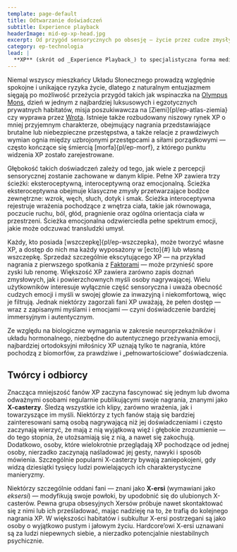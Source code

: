 ```yaml
---
template: page-default
title: Odtwarzanie doświadczeń
subtitle: Experience playback
headerImage: mid-ep-xp-head.jpg
excerpt: Od przygód sensorycznych po obsesję – życie przez cudze zmysły.
category: ep-technologia
lead: |
  **XP** (skrót od _Experience Playback_) to specjalistyczna forma mediów, składająca się z nagrań wrażeń sensorycznych jednej osoby. 
---
```

Niemal wszyscy mieszkańcy Układu Słonecznego prowadzą względnie spokojne i unikające ryzyka życie, dlatego z naturalnym entuzjazmem sięgają po możliwość przeżycia przygód takich jak wspinaczka na [Olympus Mons](https://planetarynames.wr.usgs.gov/Feature/4453), dzień w jednym z najbardziej luksusowych i egzotycznych prywatnych habitatów, misja poszukiwawcza na [Ziemi]{pl/ep-atlas-ziemia} czy wyprawa przez [Wrota](#). Istnieje także rozbudowany niszowy rynek XP o mniej przyjemnym charakterze, obejmujący nagrania przedstawiające brutalne lub niebezpieczne przestępstwa, a także relacje z prawdziwych wymian ognia między uzbrojonymi przestępcami a siłami porządkowymi — często kończące się śmiercią [morfa]{pl/ep-morf}, z którego punktu widzenia XP zostało zarejestrowane.

Głębokość takich doświadczeń zależy od tego, jak wiele z percepcji sensorycznej zostanie zachowane w danym klipie. Pełne XP zawiera trzy ścieżki: eksteroceptywną, interoceptywną oraz emocjonalną. Ścieżka eksteroceptywna obejmuje klasyczne zmysły przetwarzające bodźce zewnętrzne: wzrok, węch, słuch, dotyk i smak. Ścieżka interoceptywna rejestruje wrażenia pochodzące z wnętrza ciała, takie jak równowaga, poczucie ruchu, ból, głód, pragnienie oraz ogólna orientacja ciała w przestrzeni. Ścieżka emocjonalna odzwierciedla pełne spektrum emocji, jakie może odczuwać transludzki umysł.

Każdy, kto posiada [wszczepkę]{pl/ep-wszczepka}, może tworzyć własne XP, a dostęp do nich ma każdy wyposażony w [ecto]{#} lub własną wszczepkę. Sprzedaż szczególnie ekscytującego XP — na przykład nagrania z pierwszego spotkania z [Faktorami](#) — może przynieść spore zyski lub renomę. Większość XP zawiera zarówno zapis doznań zmysłowych, jak i powierzchownych myśli osoby nagrywającej. Wielu użytkowników interesuje wyłącznie część sensoryczna i uważa obecność cudzych emocji i myśli w swojej głowie za inwazyjną i niekomfortową, więc je filtrują. Jednak niektórzy zagorzali fani XP uważają, że pełen dostęp — wraz z zapisanymi myślami i emocjami — czyni doświadczenie bardziej immersyjnym i autentycznym.

Ze względu na biologiczne wymagania w zakresie neuroprzekaźników i układu hormonalnego, niezbędne do autentycznego przeżywania emocji, najbardziej ortodoksyjni miłośnicy XP uznają tylko te nagrania, które pochodzą z biomorfów, za prawdziwe i „pełnowartościowe” doświadczenia.

## Twórcy i odbiorcy
Znacząca mniejszość fanów XP zaczyna fascynować się jednym lub dwoma odważnymi osobami regularnie publikującymi swoje nagrania, znanymi jako **X-casterzy**. Śledzą wszystkie ich klipy, zarówno wrażenia, jak i towarzyszące im myśli. Niektórzy z tych fanów stają się bardziej zainteresowani samą osobą nagrywającą niż jej doświadczeniami i często zaczynają wierzyć, że mają z nią wyjątkową więź i głębokie zrozumienie — do tego stopnia, że utożsamiają się z nią, a nawet się zakochują. Dodatkowo, osoby, które wielokrotnie przeglądają XP pochodzące od jednej osoby, nierzadko zaczynają naśladować jej gesty, nawyki i sposób mówienia. Szczególnie popularni X-casterzy bywają zaniepokojeni, gdy widzą dziesiątki tysięcy ludzi powielających ich charakterystyczne manieryzmy.

Niektórzy szczególnie oddani fani — znani jako **X-ersi** (wymawiani jako _eksersi_) — modyfikują swoje powłoki, by upodobnić się do ulubionych X-casterów. Pewna grupa obsesyjnych Xersów próbuje nawet skontaktować się z nimi lub ich prześladować, mając nadzieję na to, że trafią do kolejnego nagrania XP. W większości habitatów i subkultur X-ersi postrzegani są jako osoby o wyjątkowo pustym i jałowym życiu. Hardcore’owi X-ersi uznawani są za ludzi niepewnych siebie, a nierzadko potencjalnie niestabilnych psychicznie.

